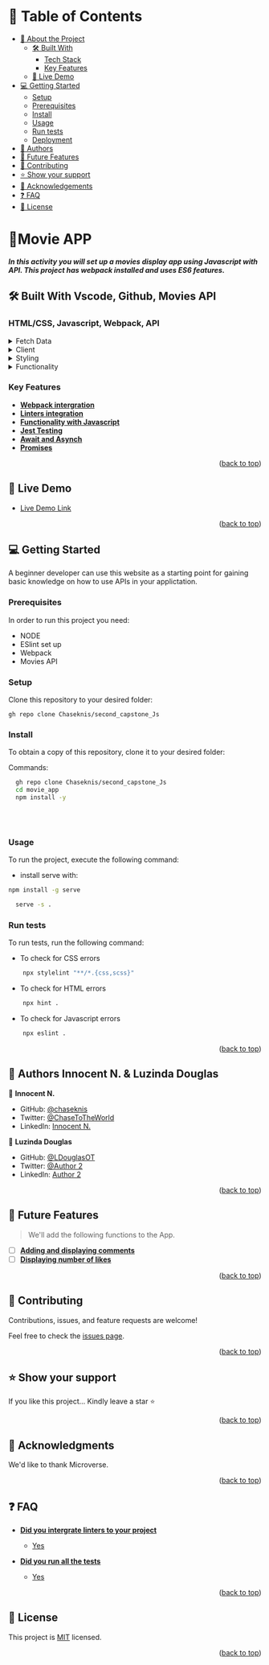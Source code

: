 <a name="readme-top"></a>


</div>

# 📗 Table of Contents

- [📖 About the Project](#portfolio)
  - [🛠 Built With](#htmlt_and_css)
    - [Tech Stack](#tech-stack)
    - [Key Features](#mobile_size)
  - [🚀 Live Demo](#live-demo)
- [💻 Getting Started](#getting-started)
  - [Setup](#setup)
  - [Prerequisites](#prerequisites)
  - [Install](#install)
  - [Usage](#usage)
  - [Run tests](#run-tests)
  - [Deployment](#triangular_flag_on_post-deployment)
- [👥 Authors](#authors)
- [🔭 Future Features](#future-features)
- [🤝 Contributing](#contributing)
- [⭐️ Show your support](#support)
- [🙏 Acknowledgements](#acknowledgements)
- [❓ FAQ](#faq)
- [📝 License](#license)


# 📖<a name="about-project">Movie APP</a>


***In this activity you will set up a movies display app using Javascript with API. This project has webpack installed and uses ES6 features.***


## 🛠 Built With <a name="built-with">Vscode, Github, Movies API</a>

### <a name="tech-stack">HTML/CSS, Javascript, Webpack, API</a>


<details>
<summary>Fetch Data</summary>
  <ul>
    <li><a href="https://www.postgresql.org/">API</a></li>
  </ul>
</details>
<details>
  <summary>Client</summary>
  <ul>
    <li><a href="https://reactjs.org/">HTML</a></li>
  </ul>
</details>

<details>
  <summary>Styling</summary>
  <ul>
    <li><a href="https://expressjs.com/">CSS</a></li>
  </ul>
</details>

<details>
<summary>Functionality</summary>
  <ul>
    <li><a href="https://www.postgresql.org/">Javascript</a></li>
  </ul>
</details>

<!-- Features -->

### Key Features <a name="key-features"></a>


- **[Webpack intergration]()**
- **[Linters integration]()**
- **[Functionality with Javascript]()**
- **[Jest Testing]()**
- **[Await and Asynch]()**
- **[Promises]()**

<p align="right">(<a href="#readme-top">back to top</a>)</p>

## 🚀 Live Demo <a name="live-demo"></a>


- [Live Demo Link](https://chaseknis.github.io/second_capstone_Js/dist/)

<p align="right">(<a href="#readme-top">back to top</a>)</p>

## 💻 Getting Started <a name="getting-started"></a>


A beginner developer can use this website as a starting point for gaining basic knowledge on how to use APIs in your applictation.

### Prerequisites

In order to run this project you need:

- NODE
- ESlint set up
- Webpack
- Movies API



### Setup

Clone this repository to your desired folder:

```
gh repo clone Chaseknis/second_capstone_Js
```

### Install

To obtain a copy of this repository, clone it to your desired folder:

Commands: 

```sh
  gh repo clone Chaseknis/second_capstone_Js
  cd movie_app
  npm install -y
```
<br><br>

### Usage

To run the project, execute the following command:

- install serve with: 
```sh
npm install -g serve
```

```sh
  serve -s .
```

### Run tests

To run tests, run the following command:

- To check for CSS errors

```sh
    npx stylelint "**/*.{css,scss}"

```
- To check for HTML errors

```sh
    npx hint .
```

- To check for Javascript errors

```sh
    npx eslint .
```


<p align="right">(<a href="#readme-top">back to top</a>)</p>

## 👥 Authors <a name="authors">Innocent N. & Luzinda Douglas</a>


👤 **Innocent N.**

- GitHub: [@chaseknis](https://github.com/Chaseknis)
- Twitter: [@ChaseToTheWorld](https://twitter.com/chasetotheworld)
- LinkedIn: [Innocent N.](https://www.linkedin.com/in/innocent-n-200826252/)

👤 **Luzinda Douglas**

- GitHub: [@LDouglasOT](https://github.com/LDouglasOT)
- Twitter: [@Author 2]()
- LinkedIn: [Author 2]()


<p align="right">(<a href="#readme-top">back to top</a>)</p>


## 🔭 Future Features <a name="future-features"></a>

> We'll add the following functions to the App.

- [ ] **[Adding and displaying comments]()**
- [ ] **[Displaying number of likes]()**

<p align="right">(<a href="#readme-top">back to top</a>)</p>


## 🤝 Contributing <a name="contributing"></a>

Contributions, issues, and feature requests are welcome!

Feel free to check the [issues page](https://github.com/Chaseknis/second_capstone_Js/issues).

<p align="right">(<a href="#readme-top">back to top</a>)</p>


## ⭐️ Show your support <a name="support"></a>


If you like this project... Kindly leave a star ⭐

<p align="right">(<a href="#readme-top">back to top</a>)</p>


## 🙏 Acknowledgments <a name="acknowledgements"></a>

We'd like to thank Microverse.

<p align="right">(<a href="#readme-top">back to top</a>)</p>

<!-- FAQ (optional) -->

## ❓ FAQ <a name="faq"></a>


- **[Did you intergrate linters to your project]()**

  - [Yes]()

- **[Did you run all the tests]()**

  - [Yes]()

<p align="right">(<a href="#readme-top">back to top</a>)</p>

<!-- LICENSE -->

## 📝 License <a name="license"></a>

This project is [MIT](./LICENSE) licensed.


<p align="right">(<a href="#readme-top">back to top</a>)</p>

